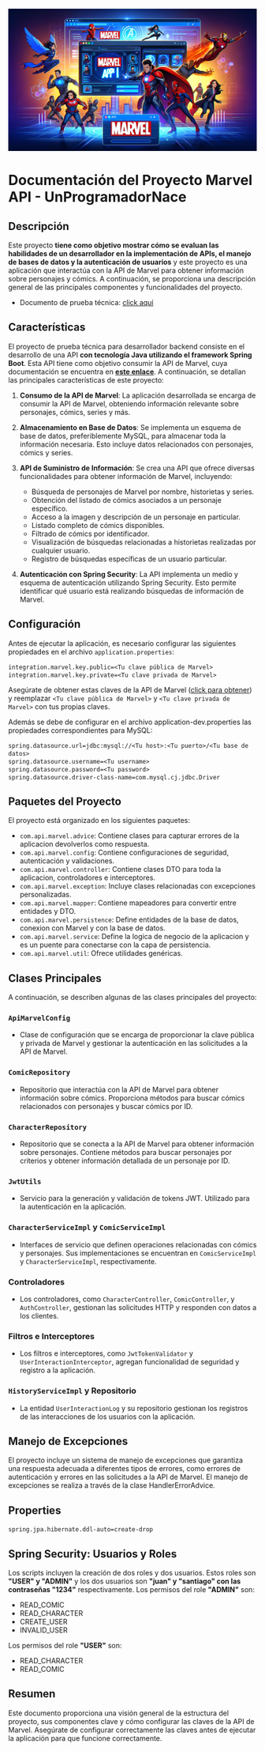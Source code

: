 ![Descripción alternativa](src/main/resources/static/Banner.png)

# Documentación del Proyecto Marvel API - UnProgramadorNace

## Descripción
Este proyecto **tiene como objetivo mostrar cómo se evaluan las habilidades de un desarrollador en la implementación de APIs, el manejo de bases de datos y la autenticación de usuarios** y este proyecto es una aplicación que interactúa con la API de Marvel para obtener información sobre personajes y cómics. A continuación, se proporciona una descripción general de las principales componentes y funcionalidades del proyecto.

- Documento de prueba técnica: [click aquí](./src/main/resources/static/Prueba.docx)

## Características
El proyecto de prueba técnica para desarrollador backend consiste en el desarrollo de una API **con tecnología Java utilizando el framework Spring Boot**. Esta API tiene como objetivo consumir la API de Marvel, cuya documentación se encuentra en **[este enlace](https://developer.marvel.com/)**. A continuación, se detallan las principales características de este proyecto:

1. **Consumo de la API de Marvel**: La aplicación desarrollada se encarga de consumir la API de Marvel, obteniendo información relevante sobre personajes, cómics, series y más.

2. **Almacenamiento en Base de Datos**: Se implementa un esquema de base de datos, preferiblemente MySQL, para almacenar toda la información necesaria. Esto incluye datos relacionados con personajes, cómics y series.

3. **API de Suministro de Información**: Se crea una API que ofrece diversas funcionalidades para obtener información de Marvel, incluyendo:
    - Búsqueda de personajes de Marvel por nombre, historietas y series.
    - Obtención del listado de cómics asociados a un personaje específico.
    - Acceso a la imagen y descripción de un personaje en particular.
    - Listado completo de cómics disponibles.
    - Filtrado de cómics por identificador.
    - Visualización de búsquedas relacionadas a historietas realizadas por cualquier usuario.
    - Registro de búsquedas específicas de un usuario particular.

5. **Autenticación con Spring Security**: La API implementa un medio y esquema de autenticación utilizando Spring Security. Esto permite identificar qué usuario está realizando búsquedas de información de Marvel.

## Configuración
Antes de ejecutar la aplicación, es necesario configurar las siguientes propiedades en el archivo `application.properties`:

```properties
integration.marvel.key.public=<Tu clave pública de Marvel>
integration.marvel.key.private=<Tu clave privada de Marvel>
```
Asegúrate de obtener estas claves de la API de Marvel ([click para obtener](https://developer.marvel.com/)) y reemplazar `<Tu clave pública de Marvel>` y `<Tu clave privada de Marvel>` con tus propias claves.


Además se debe de configurar en el archivo application-dev.properties las propiedades correspondientes para MySQL:
```properties
spring.datasource.url=jdbc:mysql://<Tu host>:<Tu puerto>/<Tu base de datos>
spring.datasource.username=<Tu username>
spring.datasource.password=<Tu password>
spring.datasource.driver-class-name=com.mysql.cj.jdbc.Driver
```

## Paquetes del Proyecto
El proyecto está organizado en los siguientes paquetes:

- `com.api.marvel.advice`: Contiene clases para capturar errores de la aplicacion devolverlos como respuesta.
- `com.api.marvel.config`: Contiene configuraciones de seguridad, autenticación y validaciones.
- `com.api.marvel.controller`: Contiene clases DTO para toda la aplicacion, controladores e interceptores.
- `com.api.marvel.exception`: Incluye clases relacionadas con excepciones personalizadas.
- `com.api.marvel.mapper`: Contiene mapeadores para convertir entre entidades y DTO.
- `com.api.marvel.persistence`: Define entidades de la base de datos, conexion con Marvel y con la base de datos.
- `com.api.marvel.service`: Define la logica de negocio de la aplicacion y es un puente para conectarse con la capa de persistencia.
- `com.api.marvel.util`: Ofrece utilidades genéricas.

## Clases Principales
A continuación, se describen algunas de las clases principales del proyecto:

### `ApiMarvelConfig`
- Clase de configuración que se encarga de proporcionar la clave pública y privada de Marvel y gestionar la autenticación en las solicitudes a la API de Marvel.

### `ComicRepository`
- Repositorio que interactúa con la API de Marvel para obtener información sobre cómics. Proporciona métodos para buscar cómics relacionados con personajes y buscar cómics por ID.

### `CharacterRepository`
- Repositorio que se conecta a la API de Marvel para obtener información sobre personajes. Contiene métodos para buscar personajes por criterios y obtener información detallada de un personaje por ID.

### `JwtUtils`
- Servicio para la generación y validación de tokens JWT. Utilizado para la autenticación en la aplicación.

### `CharacterServiceImpl` y `ComicServiceImpl`
- Interfaces de servicio que definen operaciones relacionadas con cómics y personajes. Sus implementaciones se encuentran en `ComicServiceImpl` y `CharacterServiceImpl`, respectivamente.

### Controladores
- Los controladores, como `CharacterController`, `ComicController`, y `AuthController`, gestionan las solicitudes HTTP y responden con datos a los clientes.

### Filtros e Interceptores
- Los filtros e interceptores, como `JwtTokenValidator` y `UserInteractionInterceptor`, agregan funcionalidad de seguridad y registro a la aplicación.

### `HistoryServiceImpl` y Repositorio
- La entidad `UserInteractionLog` y su repositorio gestionan los registros de las interacciones de los usuarios con la aplicación.

## Manejo de Excepciones
El proyecto incluye un sistema de manejo de excepciones que garantiza una respuesta adecuada a diferentes tipos de errores, como errores de autenticación y errores en las solicitudes a la API de Marvel. El manejo de excepciones se realiza a través de la clase HandlerErrorAdvice.

## Properties

``` Properties
spring.jpa.hibernate.ddl-auto=create-drop
```

## Spring Security: Usuarios y Roles
Los scripts incluyen la creación de dos roles y dos usuarios. Estos roles son **"USER" y "ADMIN"** y los dos usuarios son **"juan" y "santiago" con las contraseñas "1234"** respectivamente.
Los permisos del role **"ADMIN"** son:
- READ_COMIC
- READ_CHARACTER
- CREATE_USER
- INVALID_USER

Los permisos del role **"USER"** son:
- READ_CHARACTER
- READ_COMIC

## Resumen
Este documento proporciona una visión general de la estructura del proyecto, sus componentes clave y cómo configurar las claves de la API de Marvel. Asegúrate de configurar correctamente las claves antes de ejecutar la aplicación para que funcione correctamente.